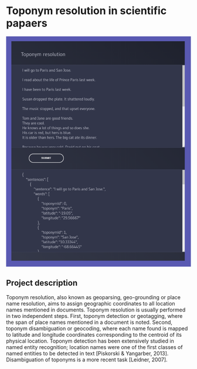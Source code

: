 # Toponym resolution in scientific papaers

![Preview](preview.png)

## Project description

Toponym resolution, also known as geoparsing, geo-grounding or place name resolution, aims to assign geographic coordinates to all location names mentioned in documents. Toponym resolution is usually performed in two independent steps. First, toponym detection or geotagging, where the span of place names mentioned in a document is noted. Second, toponym disambiguation or geocoding, where each name found is mapped to latitude and longitude coordinates corresponding to the centroid of its physical location. Toponym detection has been extensively studied in named entity recognition; location names were one of the first classes of named entities to be detected in text [Piskorski & Yangarber, 2013]. Disambiguation of toponyms is a more recent task [Leidner, 2007].